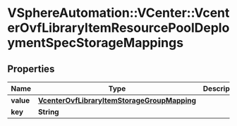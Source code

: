 # VSphereAutomation::VCenter::VcenterOvfLibraryItemResourcePoolDeploymentSpecStorageMappings

## Properties
Name | Type | Description | Notes
------------ | ------------- | ------------- | -------------
**value** | [**VcenterOvfLibraryItemStorageGroupMapping**](VcenterOvfLibraryItemStorageGroupMapping.md) |  | [optional] 
**key** | **String** |  | [optional] 


